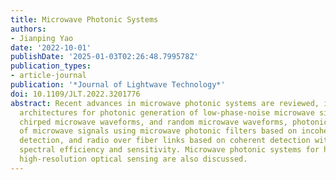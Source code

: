 ```yaml
---
title: Microwave Photonic Systems
authors:
- Jianping Yao
date: '2022-10-01'
publishDate: '2025-01-03T02:26:48.799578Z'
publication_types:
- article-journal
publication: '*Journal of Lightwave Technology*'
doi: 10.1109/JLT.2022.3201776
abstract: Recent advances in microwave photonic systems are reviewed, including system
  architectures for photonic generation of low-phase-noise microwave signals, linearly
  chirped microwave waveforms, and random microwave waveforms, photonic processing
  of microwave signals using microwave photonic filters based on incoherent and coherent
  detection, and radio over fiber links based on coherent detection with increased
  spectral efficiency and sensitivity. Microwave photonic systems for high-speed and
  high-resolution optical sensing are also discussed.
---
```

